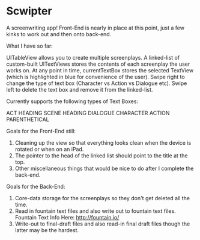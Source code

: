 Scwipter
========

A screenwriting app!  Front-End is nearly in place at this point, just a few kinks to work out and then onto back-end.

What I have so far:

UITableView allows you to create multiple screenplays.  A linked-list of custom-built UITextViews stores the contents of each screenplay the user works on.  At any point in time, currentTextBox stores the selected TextView (which is highlighted in blue for convenience of the user).  Swipe right to change the type of text box (Character vs Action vs Dialogue etc).  Swipe left to delete the text box and remove it from the linked-list.

Currently supports the following types of Text Boxes:

ACT HEADING
SCENE HEADING
DIALOGUE
CHARACTER
ACTION
PARENTHETICAL

Goals for the Front-End still:

1. Cleaning up the view so that everything looks clean when the device is rotated or when on an iPad.
2. The pointer to the head of the linked list should point to the title at the top.
3. Other miscellaneous things that would be nice to do after I complete the back-end.

Goals for the Back-End:

1. Core-data storage for the screenplays so they don't get deleted all the time.
2. Read in fountain text files and also write out to fountain text files.  Fountain Text Info Here: http://fountain.io/
3. Write-out to final-draft files and also read-in final draft files though the latter may be the hardest.

